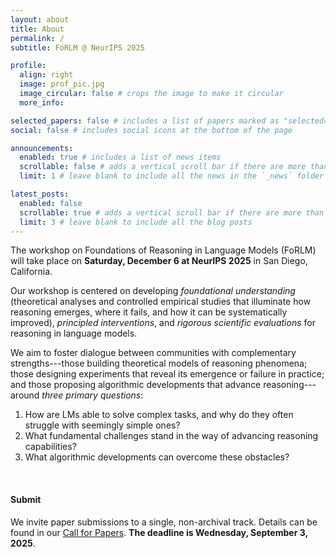 ```yaml
---
layout: about
title: About
permalink: /
subtitle: FoRLM @ NeurIPS 2025

profile:
  align: right
  image: prof_pic.jpg
  image_circular: false # crops the image to make it circular
  more_info:

selected_papers: false # includes a list of papers marked as "selected={true}"
social: false # includes social icons at the bottom of the page

announcements:
  enabled: true # includes a list of news items
  scrollable: false # adds a vertical scroll bar if there are more than 3 news items
  limit: 1 # leave blank to include all the news in the `_news` folder

latest_posts:
  enabled: false
  scrollable: true # adds a vertical scroll bar if there are more than 3 new posts items
  limit: 3 # leave blank to include all the blog posts
---
```


The workshop on Foundations of Reasoning in Language Models (FoRLM) will take place on **Saturday, December 6 at NeurIPS 2025** in San Diego, California.

Our workshop is centered on developing *foundational understanding* (theoretical analyses and controlled empirical studies that illuminate how reasoning emerges, where it fails, and how it can be systematically improved), *principled interventions*, and *rigorous scientific evaluations* for reasoning in language models.

We aim to foster dialogue between communities with complementary strengths---those building theoretical models of reasoning phenomena;
those designing experiments that reveal its emergence or failure in practice;
and those proposing algorithmic developments that advance reasoning---around *three primary questions*:

1.  How are LMs able to solve complex tasks, and why do they often struggle with seemingly simple ones?
2.  What fundamental challenges stand in the way of advancing reasoning capabilities?
3.  What algorithmic developments can overcome these obstacles?



<br>

#### Submit
We invite paper submissions to a single, non-archival track.
Details can be found in our <a href="https://reasoning-workshop.github.io/cfp/">Call for Papers</a>. **The deadline is Wednesday, September 3, 2025**. 